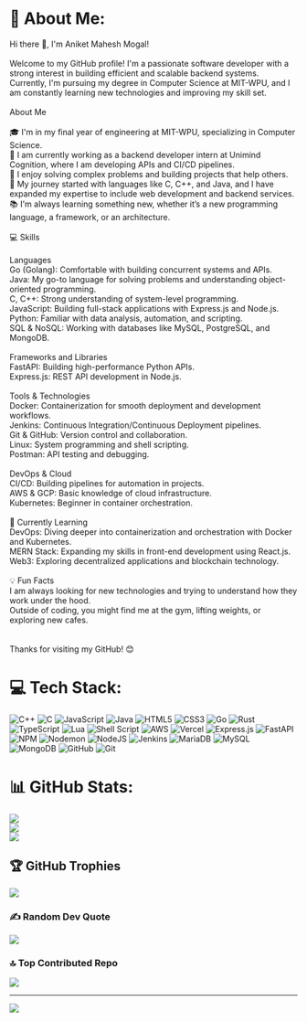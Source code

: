 # 💫 About Me:
Hi there 👋, I'm Aniket Mahesh Mogal!<br><br>Welcome to my GitHub profile! I'm a passionate software developer with a strong interest in building efficient and scalable backend systems. Currently, I'm pursuing my degree in Computer Science at MIT-WPU, and I am constantly learning new technologies and improving my skill set.<br><br>About Me<br><br>🎓 I'm in my final year of engineering at MIT-WPU, specializing in Computer Science.<br>💼 I am currently working as a backend developer intern at Unimind Cognition, where I am developing APIs and CI/CD pipelines.<br>🔧 I enjoy solving complex problems and building projects that help others.<br>🚀 My journey started with languages like C, C++, and Java, and I have expanded my expertise to include web development and backend services.<br>📚 I'm always learning something new, whether it’s a new programming language, a framework, or an architecture.<br><br>💻 Skills<br><br>Languages<br>Go (Golang): Comfortable with building concurrent systems and APIs.<br>Java: My go-to language for solving problems and understanding object-oriented programming.<br>C, C++: Strong understanding of system-level programming.<br>JavaScript: Building full-stack applications with Express.js and Node.js.<br>Python: Familiar with data analysis, automation, and scripting.<br>SQL & NoSQL: Working with databases like MySQL, PostgreSQL, and MongoDB.<br><br>Frameworks and Libraries<br>FastAPI: Building high-performance Python APIs.<br>Express.js: REST API development in Node.js.<br><br>Tools & Technologies<br>Docker: Containerization for smooth deployment and development workflows.<br>Jenkins: Continuous Integration/Continuous Deployment pipelines.<br>Git & GitHub: Version control and collaboration.<br>Linux: System programming and shell scripting.<br>Postman: API testing and debugging.<br><br>DevOps & Cloud<br>CI/CD: Building pipelines for automation in projects.<br>AWS & GCP: Basic knowledge of cloud infrastructure.<br>Kubernetes: Beginner in container orchestration.<br><br>🌱 Currently Learning<br>DevOps: Diving deeper into containerization and orchestration with Docker and Kubernetes.<br>MERN Stack: Expanding my skills in front-end development using React.js.<br>Web3: Exploring decentralized applications and blockchain technology.<br><br>💡 Fun Facts<br>I am always looking for new technologies and trying to understand how they work under the hood.<br>Outside of coding, you might find me at the gym, lifting weights, or exploring new cafes.<br><br><br>Thanks for visiting my GitHub! 😊


# 💻 Tech Stack:
![C++](https://img.shields.io/badge/c++-%2300599C.svg?style=plastic&logo=c%2B%2B&logoColor=white) ![C](https://img.shields.io/badge/c-%2300599C.svg?style=plastic&logo=c&logoColor=white) ![JavaScript](https://img.shields.io/badge/javascript-%23323330.svg?style=plastic&logo=javascript&logoColor=%23F7DF1E) ![Java](https://img.shields.io/badge/java-%23ED8B00.svg?style=plastic&logo=openjdk&logoColor=white) ![HTML5](https://img.shields.io/badge/html5-%23E34F26.svg?style=plastic&logo=html5&logoColor=white) ![CSS3](https://img.shields.io/badge/css3-%231572B6.svg?style=plastic&logo=css3&logoColor=white) ![Go](https://img.shields.io/badge/go-%2300ADD8.svg?style=plastic&logo=go&logoColor=white) ![Rust](https://img.shields.io/badge/rust-%23000000.svg?style=plastic&logo=rust&logoColor=white) ![TypeScript](https://img.shields.io/badge/typescript-%23007ACC.svg?style=plastic&logo=typescript&logoColor=white) ![Lua](https://img.shields.io/badge/lua-%232C2D72.svg?style=plastic&logo=lua&logoColor=white) ![Shell Script](https://img.shields.io/badge/shell_script-%23121011.svg?style=plastic&logo=gnu-bash&logoColor=white) ![AWS](https://img.shields.io/badge/AWS-%23FF9900.svg?style=plastic&logo=amazon-aws&logoColor=white) ![Vercel](https://img.shields.io/badge/vercel-%23000000.svg?style=plastic&logo=vercel&logoColor=white) ![Express.js](https://img.shields.io/badge/express.js-%23404d59.svg?style=plastic&logo=express&logoColor=%2361DAFB) ![FastAPI](https://img.shields.io/badge/FastAPI-005571?style=plastic&logo=fastapi) ![NPM](https://img.shields.io/badge/NPM-%23CB3837.svg?style=plastic&logo=npm&logoColor=white) ![Nodemon](https://img.shields.io/badge/NODEMON-%23323330.svg?style=plastic&logo=nodemon&logoColor=%BBDEAD) ![NodeJS](https://img.shields.io/badge/node.js-6DA55F?style=plastic&logo=node.js&logoColor=white) ![Jenkins](https://img.shields.io/badge/jenkins-%232C5263.svg?style=plastic&logo=jenkins&logoColor=white) ![MariaDB](https://img.shields.io/badge/MariaDB-003545?style=plastic&logo=mariadb&logoColor=white) ![MySQL](https://img.shields.io/badge/mysql-4479A1.svg?style=plastic&logo=mysql&logoColor=white) ![MongoDB](https://img.shields.io/badge/MongoDB-%234ea94b.svg?style=plastic&logo=mongodb&logoColor=white) ![GitHub](https://img.shields.io/badge/github-%23121011.svg?style=plastic&logo=github&logoColor=white) ![Git](https://img.shields.io/badge/git-%23F05033.svg?style=plastic&logo=git&logoColor=white)
# 📊 GitHub Stats:
![](https://github-readme-stats.vercel.app/api?username=anniop&theme=shadow_blue&hide_border=true&include_all_commits=false&count_private=false)<br/>
![](https://github-readme-streak-stats.herokuapp.com/?user=anniop&theme=shadow_blue&hide_border=true)<br/>
![](https://github-readme-stats.vercel.app/api/top-langs/?username=anniop&theme=shadow_blue&hide_border=true&include_all_commits=false&count_private=false&layout=compact)

## 🏆 GitHub Trophies
![](https://github-profile-trophy.vercel.app/?username=anniop&theme=dark&no-frame=true&no-bg=false&margin-w=4)

### ✍️ Random Dev Quote
![](https://quotes-github-readme.vercel.app/api?type=horizontal&theme=tokyonight)

### 🔝 Top Contributed Repo
![](https://github-contributor-stats.vercel.app/api?username=anniop&limit=5&theme=transparent&combine_all_yearly_contributions=true)

---
[![](https://visitcount.itsvg.in/api?id=anniop&icon=10&color=0)](https://visitcount.itsvg.in)

<!-- Proudly created with GPRM ( https://gprm.itsvg.in ) -->
